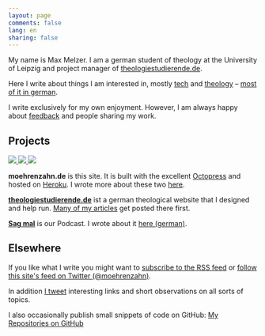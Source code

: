 ```yaml
---
layout: page
comments: false
lang: en
sharing: false
---
```


<div class="profile-outer"><div class="profile-image"></div></div>


My name is Max Melzer. I am a german student of theology at the University of Leipzig and project manager of [theologiestudierende.de](http://www.theologiestudierende.de). 

Here I write about things I am interested in, mostly [tech](/categories/technologie/) and [theology](/categories/theologie/) – [most of it in german](/).

I write exclusively for my own enjoyment. However, I am always happy about [feedback](mailto:moehrenzahn@icloud.com) and people sharing my work.

## Projects

<div class="projects">
    <a href="http://www.moehrenzahn.de" target="_blank">
         <img src="https://dl.dropboxusercontent.com/u/11079930/Artikelbilder/Projekte/moehrenzahn.jpg" />
    </a>
    <a href="http://www.theologiestudierende.de" target="_blank">
        <img src="https://dl.dropboxusercontent.com/u/11079930/Artikelbilder/Projekte/theologiestudierende.jpg" />
    </a>
    <a href="http://www.theologiestudierende.de/category/sag-mal-der-podcast/" target="_blank">
        <img src="https://dl.dropboxusercontent.com/u/11079930/Artikelbilder/Projekte/sagmal.jpg" />
    </a>
</div>

**moehrenzahn.de** is this site. It is built with the excellent [Octopress](http://octopress.org) and hosted on [Heroku](https://heroku.com). I wrote more about these two [here](/Bloghosting-with-Heroku/).

[**theologiestudierende.de**](http://www.theologiestudierende.de/) ist a german theological website that I designed and help run. [Many of my articles](http://www.theologiestudierende.de/author/portalleitung/) get posted there first.

[**Sag mal**](http://www.theologiestudierende.de/category/sag-mal-der-podcast/) is our Podcast. I wrote about it [here (german)](/podcasts/).

## Elsewhere

If you like what I write you might want to [subscribe to the RSS feed](/en/atom.xml) or [follow this site's feed on Twitter (@moehrenzahn)](https://twitter.com/moehrenzahn).

In addition [I tweet](http://www.twitter.com/_maxmelzer) interesting links and short observations on all sorts of topics.

I also occasionally publish small snippets of code on GitHub: [My Repositories on GitHub](https://github.com/moehrenzahn)